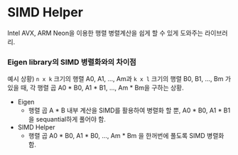 # SIMD Helper
Intel AVX, ARM Neon을 이용한 행렬 병렬계산을 쉽게 할 수 있게 도와주는 라이브러리.

### Eigen library의 SIMD 병렬화와의 차이점
예시 상황)
`n x k` 크기의 행렬 A0, A1, ..., Am과 `k x l` 크기의 행렬 B0, B1, ..., Bm 가 있을 때, 각 행렬 곱 A0 * B0, A1 * B1, ..., Am * Bm을 구하는 상황.

* Eigen
  * 행렬 곱 A * B 내부 계산을 SIMD를 활용하여 병렬화 할 뿐, A0 * B0, A1 * B1 을 sequantial하게 풀어야 함.
* SIMD Helper
  * 행렬 곱 A0 * B0, A1 * B0, ..., Am * Bm 을 한꺼번에 풀도록 SIMD 병렬화 함.

